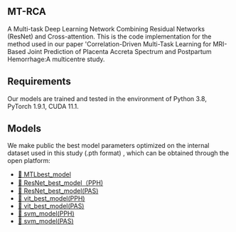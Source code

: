 ## MT-RCA
A Multi-task Deep Learning Network Combining Residual Networks (ResNet) and Cross-attention.
This is the code implementation for the method used in our paper 'Correlation-Driven Multi-Task Learning for MRI-Based Joint Prediction of Placenta Accreta Spectrum and Postpartum Hemorrhage:A multicentre study.
## Requirements
Our models are trained and tested in the environment of Python 3.8, PyTorch 1.9.1, CUDA 11.1. 
## Models
We make public the best model parameters optimized on the internal dataset used in this study (.pth format) , which can be obtained through the open platform:
- [🔗 MTLbest_model](https://huggingface.co/WeiWei-XPU/MTDL_model)
- [🔗 ResNet_best_model（PPH)](https://huggingface.co/WeiWei-XPU/ResNet_model_PPH)
- [🔗 ResNet_best_model(PAS)](https://huggingface.co/WeiWei-XPU/ResNet_model_PAS)
- [🔗 vit_best_model(PPH)](https://huggingface.co/WeiWei-XPU/vit_model_PPH)
- [🔗 vit_best_model(PAS)](https://huggingface.co/WeiWei-XPU/vit_model_PAS)
- [🔗 svm_model(PPH)](https://huggingface.co/WeiWei-XPU/svm_model_PPH)
- [🔗 svm_model(PAS)](https://huggingface.co/WeiWei-XPU/svm_model_PAS)

